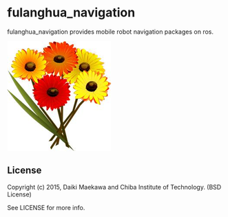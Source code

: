 # fulanghua_navigation

fulanghua_navigation provides mobile robot navigation packages on ros.

![](docs/fulanghua_icon.jpg)

## License

Copyright (c) 2015, Daiki Maekawa and Chiba Institute of Technology. (BSD License)

See LICENSE for more info.
